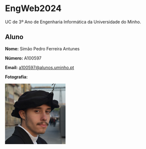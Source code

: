 # EngWeb2024

UC de 3º Ano de Engenharia Informática da Universidade do Minho.

## Aluno

**Nome:** Simão Pedro Ferreira Antunes

**Número:** A100597

**Email:** a100597@alunos.uminho.pt

**Fotografia:** 
<p>
    <img src="DSC_0687pfp.JPG" alt="Texto alternativo" width="200" height="200">
</p>

